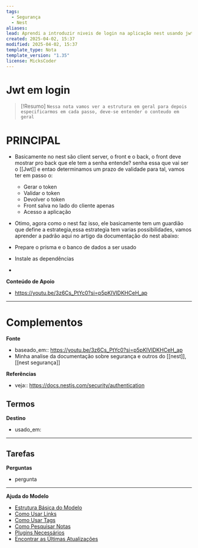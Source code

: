 ```yaml
---
tags:
  - Segurança
  - Nest
aliases: 
lead: Aprendi a introduzir niveis de login na aplicação nest usando jwt
created: 2025-04-02, 15:37
modified: 2025-04-02, 15:37
template_type: Nota
template_version: "1.35"
license: MicksCoder
---
```



# Jwt em login

> [!Resumo]
> `Nessa nota vamos ver a estrutura em geral para depois especificarmos em cada passo, deve-se entender o conteudo em geral`

# **PRINCIPAL**
-  Basicamente no nest são client server, o front e o back, o front deve mostrar pro back que ele tem a senha entende? senha essa que vai ser o [[Jwt]] e entao determinamos um prazo de validade para tal, vamos ter em passo o:
	- Gerar o token
	- Validar o token
	- Devolver o token
	- Front salva no lado do cliente apenas
	- Acesso a aplicação

- Otimo, agora como o nest faz isso, ele basicamente tem um guardião que define a estrategia,essa estrategia tem varias possibilidades, vamos aprender a padrão aqui no artigo da documentação do nest abaixo:

 -  Prepare o prisma e o banco de dados a ser usado
 - Instale as dependências 
 - 

**Conteúdo de Apoio**
- https://youtu.be/3z6Cs_PtYc0?si=p5pKIVIDKHCeH_ap

---
# Complementos

**Fonte**
- baseado_em:: https://youtu.be/3z6Cs_PtYc0?si=p5pKIVIDKHCeH_ap
- Minha analise da documentação sobre segurança e outros do [[nest]], [[nest segurança]]

**Referências**
- veja:: https://docs.nestjs.com/security/authentication

**Termos**
- 

**Destino**
- usado_em:

---
**Tarefas**
- 

**Perguntas**
- pergunta

---
**Ajuda do Modelo**
- [Estrutura Básica do Modelo](https://github.com/groepl/Obsidian-Templates#basic-template-structure)
- [Como Usar Links](https://github.com/groepl/Obsidian-Templates#how-to-use-links)
- [Como Usar Tags](https://github.com/groepl/Obsidian-Templates#how-to-use-tags)
- [Como Pesquisar Notas](https://github.com/groepl/Obsidian-Templates#how-to-search-notes)
- [Plugins Necessários](https://github.com/groepl/Obsidian-Templates#obsidian-plugins-needed)
- [Encontrar as Últimas Atualizações](https://github.com/groepl/Obsidian-Templates)
